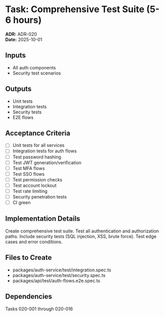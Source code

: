 # Task: Comprehensive Test Suite (5-6 hours)
**ADR:** ADR-020  
**Date:** 2025-10-01

## Inputs
- All auth components
- Security test scenarios

## Outputs
- Unit tests
- Integration tests
- Security tests
- E2E flows

## Acceptance Criteria
- [ ] Unit tests for all services
- [ ] Integration tests for auth flows
- [ ] Test password hashing
- [ ] Test JWT generation/verification
- [ ] Test MFA flows
- [ ] Test SSO flows
- [ ] Test permission checks
- [ ] Test account lockout
- [ ] Test rate limiting
- [ ] Security penetration tests
- [ ] CI green

## Implementation Details
Create comprehensive test suite. Test all authentication and authorization paths. Include security tests (SQL injection, XSS, brute force). Test edge cases and error conditions.

## Files to Create
- packages/auth-service/test/integration.spec.ts
- packages/auth-service/test/security.spec.ts
- packages/api/test/auth-flows.e2e.spec.ts

## Dependencies
Tasks 020-001 through 020-016